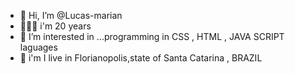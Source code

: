 - 👋 Hi, I’m @Lucas-marian
- 👱🏻‍♂️ i'm 20 years
- 👀 I’m interested in ...programming in CSS , HTML , JAVA SCRIPT laguages
- 🌅 i'm I live in Florianopolis,state of Santa Catarina , BRAZIL

